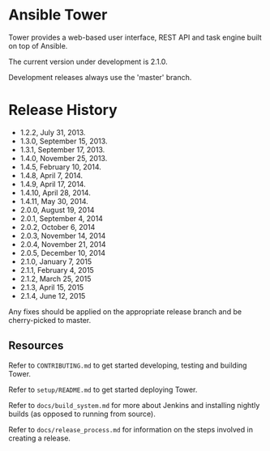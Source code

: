 Ansible Tower
=============

Tower provides a web-based user interface, REST API and task engine built on top of
Ansible.

The current version under development is 2.1.0.

Development releases always use the 'master' branch.

Release History
================

* 1.2.2, July 31, 2013.
* 1.3.0, September 15, 2013.
* 1.3.1, September 17, 2013.
* 1.4.0, November 25, 2013.
* 1.4.5, February 10, 2014.
* 1.4.8, April 7, 2014.
* 1.4.9, April 17, 2014.
* 1.4.10, April 28, 2014.
* 1.4.11, May 30, 2014.
* 2.0.0, August 19, 2014
* 2.0.1, September 4, 2014
* 2.0.2, October 6, 2014
* 2.0.3, November 14, 2014
* 2.0.4, November 21, 2014
* 2.0.5, December 10, 2014
* 2.1.0, January 7, 2015
* 2.1.1, February 4, 2015
* 2.1.2, March 25, 2015
* 2.1.3, April 15, 2015
* 2.1.4, June 12, 2015

Any fixes should be applied on the appropriate release branch and be cherry-picked to
master.

Resources
---------

Refer to `CONTRIBUTING.md` to get started developing, testing and building Tower.

Refer to `setup/README.md` to get started deploying Tower.

Refer to `docs/build_system.md` for more about Jenkins and installing nightly builds (as opposed to running from source).

Refer to `docs/release_process.md` for information on the steps involved in creating a release.
